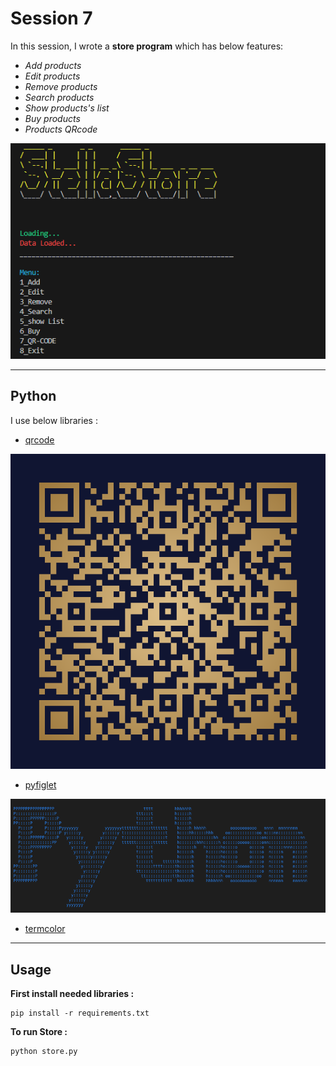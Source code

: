 # Session 7

In this session, I wrote a **store program** which has below features:

 - *Add products* 
 - *Edit products* 
 - *Remove products* 
 - *Search products* 
 - *Show products's list* 
 - *Buy products* 
 - *Products QRcode* 

![screenshot](photos/Untitled.png)

---

## Python
I use below libraries :

- [qrcode](https://pypi.org/project/qrcode/)   

![screenshot](photos/user_qrcode.png)

- [pyfiglet](https://www.geeksforgeeks.org/python-ascii-art-using-pyfiglet-module/) 

![screenshot](photos/DKWct.png)

- [termcolor](https://pypi.org/project/termcolor/)  

---

## Usage

**First install needed libraries :**
```
pip install -r requirements.txt
```

**To run Store :**

```
python store.py
```

